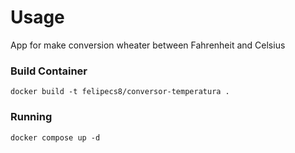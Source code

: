 # Usage
App for make conversion wheater between Fahrenheit and Celsius

### Build Container
```
docker build -t felipecs8/conversor-temperatura .
```
### Running
```
docker compose up -d
```